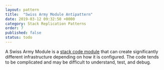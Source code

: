 ```yaml
---
layout: pattern
title:  "Swiss Army Module Antipattern"
date: 2019-03-12 09:32:50 +0000
category: Stack Replication Patterns
order: 7
published: false
status: todo
---
```


A Swiss Army Module is a [stack code module](/patterns/stack-concept/stack-code-module.html) that can create significantly different infrastructure depending on how it is configured. The code tends to be complicated and may be difficult to understand, test, and debug.


